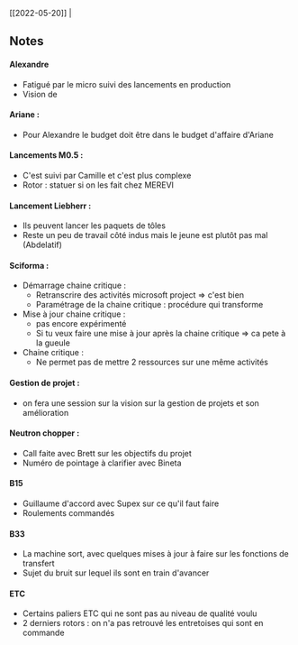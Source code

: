 [[2022-05-20]] |

## Notes

#### Alexandre
- Fatigué par le micro suivi des lancements en production
- Vision de 

#### Ariane :
- Pour Alexandre le budget doit être dans le budget d'affaire d'Ariane

#### Lancements M0.5 :
- C'est suivi par Camille et c'est plus complexe
- Rotor : statuer si on les fait chez MEREVI

#### Lancement Liebherr :
- Ils peuvent lancer les paquets de tôles
- Reste un peu de travail côté indus mais le jeune est plutôt pas mal (Abdelatif)

#### Sciforma :
- Démarrage chaine critique :
	- Retranscrire des activités microsoft project => c'est bien
	- Paramétrage de la chaine critique : procédure qui transforme
- Mise à jour chaine critique : 
	- pas encore expérimenté
	- Si tu veux faire une mise à jour après la chaine critique => ca pete à la gueule
- Chaine critique :
	- Ne permet pas de mettre 2 ressources sur une même activités

#### Gestion de projet :
- on fera une session sur la vision sur la gestion de projets et son amélioration

#### Neutron chopper :
- Call faite avec Brett sur les objectifs du projet
- Numéro de pointage à clarifier avec Bineta

#### B15
- Guillaume d'accord avec Supex sur ce qu'il faut faire
- Roulements commandés

#### B33
- La machine sort, avec quelques mises à jour à faire sur les fonctions de transfert
- Sujet du bruit sur lequel ils sont en train d'avancer

#### ETC
- Certains paliers ETC qui ne sont pas au niveau de qualité voulu
- 2 derniers rotors : on n'a pas retrouvé les entretoises qui sont en commande





